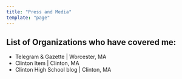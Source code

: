 ```yaml
---
title: "Press and Media"
template: "page"
---
```


## List of Organizations who have covered me:

- Telegram & Gazette | Worcester, MA
- Clinton Item | Clinton, MA
- Clinton High School blog | Clinton, MA
